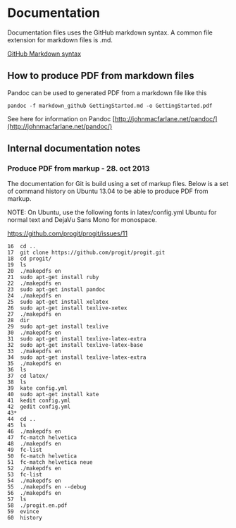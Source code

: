 # Documentation #
Documentation files uses the GitHub markdown syntax. A common file extension for markdown files is .md.


[GitHub Markdown syntax](https://help.github.com/articles/github-flavored-markdown)

## How to produce PDF from markdown files ##

Pandoc can be used to generated PDF from a markdown file like this

    pandoc -f markdown_github GettingStarted.md -o GettingStarted.pdf

See here for information on Pandoc
[http://johnmacfarlane.net/pandoc/](http://johnmacfarlane.net/pandoc/)


## Internal documentation notes

### Produce PDF from markup - 28. oct 2013

The documentation for Git is build using a set of markup files. Below is a set of command history on Ubuntu 13.04 to be able to produce PDF from markup.

NOTE: On Ubuntu, use the following fonts in latex/config.yml
Ubuntu for normal text and DejaVu Sans Mono for monospace. 

https://github.com/progit/progit/issues/11


    16  cd ..
    17  git clone https://github.com/progit/progit.git
    18  cd progit/
    19  ls
    20  ./makepdfs en
    21  sudo apt-get install ruby
    22  ./makepdfs en
    23  sudo apt-get install pandoc
    24  ./makepdfs en
    25  sudo apt-get install xelatex
    26  sudo apt-get install texlive-xetex
    27  ./makepdfs en
    28  dir
    29  sudo apt-get install texlive
    30  ./makepdfs en
    31  sudo apt-get install texlive-latex-extra
    32  sudo apt-get install texlive-latex-base
    33  ./makepdfs en
    34  sudo apt-get install texlive-latex-extra
    35  ./makepdfs en
    36  ls
    37  cd latex/
    38  ls
    39  kate config.yml 
    40  sudo apt-get install kate
    41  kedit config.yml 
    42  gedit config.yml 
    43* 
    44  cd ..
    45  ls
    46  ./makepdfs en
    47  fc-match helvetica
    48  ./makepdfs en
    49  fc-list
    50  fc-match helvetica
    51  fc-match helvetica neue
    52  ./makepdfs en
    53  fc-list
    54  ./makepdfs en
    55  ./makepdfs en --debug
    56  ./makepdfs en
    57  ls
    58  ./progit.en.pdf
    59  evince
    60  history
